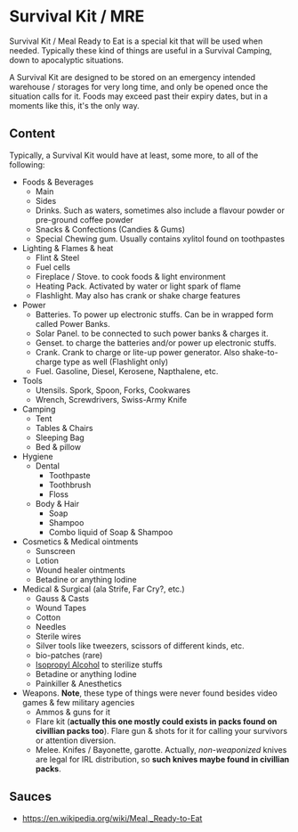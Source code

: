 # Survival Kit / MRE

Survival Kit / Meal Ready to Eat is a special kit that will be used when needed. Typically these kind of things are useful in a Survival Camping, down to apocalyptic situations.

A Survival Kit are designed to be stored on an emergency intended warehouse / storages for very long time, and only be opened once the situation calls for it. Foods may exceed past their expiry dates, but in a moments like this, it's the only way.

## Content

Typically, a Survival Kit would have at least, some more, to all of the following:

- Foods & Beverages
    - Main
    - Sides
    - Drinks. Such as waters, sometimes also include a flavour powder or pre-ground coffee powder
    - Snacks & Confections (Candies & Gums)
    - Special Chewing gum. Usually contains xylitol found on toothpastes
- Lighting & Flames & heat
    - Flint & Steel
    - Fuel cells
    - Fireplace / Stove. to cook foods & light environment
    - Heating Pack. Activated by water or light spark of flame
    - Flashlight. May also has crank or shake charge features
- Power
    - Batteries. To power up electronic stuffs. Can be in wrapped form called Power Banks.
    - Solar Panel. to be connected to such power banks & charges it.
    - Genset. to charge the batteries and/or power up electronic stuffs.
    - Crank. Crank to charge or lite-up power generator. Also shake-to-charge type as well (Flashlight only)
    - Fuel. Gasoline, Diesel, Kerosene, Napthalene, etc.
- Tools
    - Utensils. Spork, Spoon, Forks, Cookwares
    - Wrench, Screwdrivers, Swiss-Army Knife
- Camping
    - Tent
    - Tables & Chairs
    - Sleeping Bag
    - Bed & pillow
- Hygiene
    - Dental
        - Toothpaste
        - Toothbrush
        - Floss
    - Body & Hair
        - Soap
        - Shampoo
        - Combo liquid of Soap & Shampoo
- Cosmetics & Medical ointments
    - Sunscreen
    - Lotion
    - Wound healer ointments
    - Betadine or anything Iodine
- Medical & Surgical (ala Strife, Far Cry?, etc.)
    - Gauss & Casts
    - Wound Tapes
    - Cotton
    - Needles
    - Sterile wires
    - Silver tools like tweezers, scissors of different kinds, etc.
    - bio-patches (rare)
    - [Isopropyl Alcohol](https://en.wikipedia.org/wiki/Isopropyl_alcohol) to sterilize stuffs
    - Betadine or anything Iodine
    - Painkiller & Anesthetics
- Weapons. **Note**, these type of things were never found besides video games & few military agencies
    - Ammos & guns for it
    - Flare kit (**actually this one mostly could exists in packs found on civillian packs too**). Flare gun & shots for it for calling your survivors or attention diversion.
    - Melee. Knifes / Bayonette, garotte. Actually, *non-weaponized* knives are legal for IRL distribution, so **such knives maybe found in civillian packs**.

## Sauces

- https://en.wikipedia.org/wiki/Meal,_Ready-to-Eat
